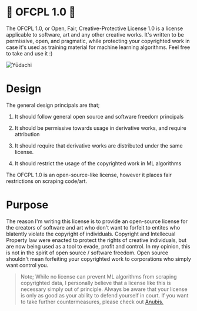 # 🎏 OFCPL 1.0 🎏
The OFCPL 1.0, or Open, Fair, Creative-Protective License 1.0 is a license applicable to software, art  and any other creative works. It's written to be permissive, open, and pragmatic, while protecting your copyrighted work in case it's used as training material for machine learning algorithms. Feel free to take and use it :)

![Yūdachi](https://github.com/user-attachments/assets/41422472-c6d2-49e4-9199-7fcfdf1e1f40)

# Design
The general design principals are that;

  1. It should follow general open source and software freedom principals

  2. It should be permissive towards usage in derivative works, and require attribution

  3. It should require that derivative works are distributed under the same license.
     
  4. It should restrict the usage of the copyrighted work in ML algorithms

The OFCPL 1.0 is an open-source-like license, however it places fair restrictions on scraping code/art.

# Purpose
The reason I'm writing this license is to provide an open-source license for the creators of software and art who don't want to forfeit to entites who blatently violate the copyright of individuals. Copyright and Intellecual Property law were enacted to protect the rights of creative individuals, but are now being used as a tool to evade, profit and control. In my opinion, this is not in the spirit of open source / software freedom. Open source shouldn't mean forfeiting your copyrighted work to corporations who simply want control you.

> Note; While no license can prevent ML algorithms from scraping copyrighted data, I personally believe that a license like this is necessary simply out of principle. Always be aware that your license is only as good as your ability to defend yourself in court. If you want to take further countermeasures, please check out [Anubis.](https://github.com/TecharoHQ/anubis)
